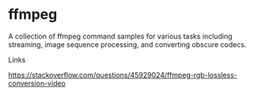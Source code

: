 # ffmpeg

A collection of ffmpeg command samples for various tasks including streaming, image sequence processing, and converting obscure codecs.


Links

https://stackoverflow.com/questions/45929024/ffmpeg-rgb-lossless-conversion-video
